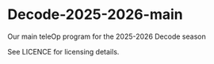 # Decode-2025-2026-main
Our main teleOp program for the 2025-2026 Decode season

See LICENCE for licensing details.
